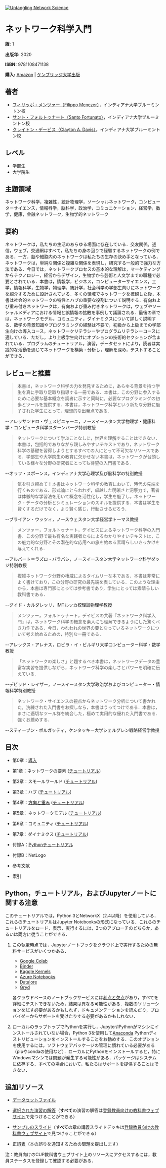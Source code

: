 [![Untangling Network Science](http://img.youtube.com/vi/GZJgPiuQgcw/hqdefault.jpg)](http://www.youtube.com/watch?v=GZJgPiuQgcw "Untangling Network Science")

# ネットワーク科学入門

**版:** 1

**出版年:** 2020

**ISBN:** 9781108471138

**購入:** [Amazon](https://www.amazon.com/First-Course-Network-Science/dp/1108471137/) | [ケンブリッジ大学出版](https://www.cambridge.org/us/academic/subjects/physics/statistical-physics/first-course-network-science)

## 著者

* [フィリッポ・メンツァー（Filippo Menczer）](https://about.me/fil.m)，インディアナ大学ブルーミントン校
* [サント・フォルトゥナート（Santo Fortunato）](https://sites.google.com/view/santofortunato/)，インディアナ大学ブルーミントン校
* [クレイトン・デービス（Clayton A. Davis）](https://www.clayadavis.net/)，インディアナ大学ブルーミントン校

## レベル

* 学部生
* 大学院生

## 主題領域

ネットワーク科学，複雑性，統計物理学，ソーシャルネットワーク，コンピューターサイエンス，情報科学，脳科学，政治学，コミュニケーション，経営学，数学，健康，金融ネットワーク，生物学的ネットワーク

## 要約

ネットワークは，私たちの生活のあらゆる場面に存在している．交友関係，通信，ウェブ，交通網はすべて，私たちの身の回りで経験するネットワークの例である．一方，脳や細胞内のネットワークは私たちの生存の決め手となっている．ネットワークは，単純な関係と複雑な関係を表現し，研究する一般的で強力な方法である．今日では，ネットワークプロセスの基本的な理解は，マーケティングからテクノロジー，経営からデザイン，生物学から芸術と人文学までの職種で必要とされている．本書は，情報学，ビジネス，コンピューターサイエンス，工学，情報科学，生物学，物理学，統計学，社会科学の学部生向けにネットワークを紹介するために設計されている．多くの領域でネットワークを概観した後，本書は社会的ネットワークの特性とハブの重要な役割について説明する．有向および重み付きネットワークは，有向および重み付きネットワークは，ウェブやソーシャルメディアにおける情報と誤情報の拡散を事例して議論される．最後の章では，ネットワークモデル，コミュニティ，ダイナミクスについて詳しく説明する．数学の背景知識やプログラミングの経験は不要で，初級から上級までの学部生向けの導入コース，ネットワークリテラシーやプログラムリテラシーコースに適している．ただし，より上級学生向けにオプションの技術的セクションが含まれている．プログラムのチュートリアル，演習，データセットにより，読者は実践的な活動を通じてネットワークを構築・分析し，理解を深め，テストすることができる．

## レビューと推薦

> 本書は，ネットワーク科学の力を発見するために，あらゆる背景を持つ学生を真に手取り足取り指導する一冊である．本書は，この分野に参入するために必要な基本概念を読者に示すと同時に，必要なプログラミングの初歩とツールを提供する．本書は，ネットワーク科学という新たな分野に魅了された学生にとって，理想的な出発点である．

--アレッサンドロ・ヴェスピニャーニ，ノースイースタン大学物理学・健康科学・コンピュータ科学スターンバーグ特別教授

> ネットワークについて学ぶことなしに，世界を理解することはできない．本書は，包括的でありながら親しみやすいテキストであり，ネットワーク科学の基礎を習得しようとするすべての人にとって不可欠なリソースである．学部生や大学院生の教育に欠かせない本書は，ネットワークが台頭している様々な分野の研究者にとっても待望の入門書である．

--オラフ・スポーンス，インディアナ大学心理学及び脳科学の特別教授

> 気を引き締めて！本書はネットワーク科学の教育において，時代の先端を行くものである．形式論にとらわれず，卓越した明晰さと洞察力で，著者は体験的な学習法を用いて概念を活性化し，学生を魅了し，ネットワーク・データの分析とシミュレーションのスキルを提供する．本書は学生を賢くするだけでなく，より賢く感じ，行動させるだろう．

--ブライアン・ウッツィ，ノースウェスタン大学経営学トーマス教授

> メンツァー，フォルトゥナート，デイビスによるネットワーク科学の入門書．この分野で最も有名な実践者たちによるわかりやすいテキストは，この魅力的な分野とその潜在的な応用への旅を始める素晴らしいきっかけを与えてくれる．

--アルバート＝ラズロ・バラバシ，ノースイースタン大学ネットワーク科学ダッジ特別教授

> 複雑ネットワーク分野の権威によるタイムリーな本である．本書は非常によく書けており，この分野の研究の最先端を表している．このような理由から，本書は専門家にとっては参考書であり，学生にとっては素晴らしい教科書である．

--グイド・カルダレッリ，IMTルッカ校理論物理学教授

> メンツァー，フォルトゥナート，デイビスの共著『ネットワーク科学入門』は，ネットワーク科学の概念を素人にも理解できるようにした驚くべき力作である．今日，われわれの世界の要となっているネットワークについて考え始めるための，特別な一冊である．

--アレックス・アレナス，ロビラ・イ・ビルギリ大学コンピューター科学・数学教授

> 「ネットワークの楽しさ」と題するべき本書は，ネットワークデータの豊富な実習を提供しながら，ネットワーク科学の楽しさとパワーを明確に伝えている．

--デビッド・レイザー，ノースイースタン大学政治学およびコンピューター・情報科学特別教授

> ネットワーク・サイエンスの視点からネットワーク分析について書かれた，洗練された入門書をお探しなら，本書はうってつけである．本書は，まさに適切なツール群を統合した，極めて実用的な優れた入門書である．強くお薦めする．

--スティーブン・ボルガッティ，ケンタッキー大学シェルグレン戦略経営学教授

## 目次

* 第0章：[導入](https://github.com/CambridgeUniversityPress/FirstCourseNetworkScience/blob/master/sample/chapters/chapter0.pdf)

* 第1章：ネットワークの要素 ([チュートリアル](https://github.com/Sasahara-Lab/FirstCourseNetworkScience/blob/master/tutorials_ja/Chapter%201%20Tutorial.ipynb))

* 第2章：スモールワールド ([チュートリアル](https://github.com/Sasahara-Lab/FirstCourseNetworkScience/blob/master/tutorials_ja/Chapter%202%20Tutorial.ipynb))

* 第3章：ハブ ([チュートリアル](https://github.com/Sasahara-Lab/FirstCourseNetworkScience/blob/master/tutorials_ja/Chapter%203%20Tutorial.ipynb))

* 第4章：[方向と重み](https://github.com/CambridgeUniversityPress/FirstCourseNetworkScience/blob/master/sample/chapters/chapter4.pdf) ([チュートリアル](https://github.com/Sasahara-Lab/FirstCourseNetworkScience/blob/master/tutorials_ja/Chapter%204%20Tutorial%20(Twitter%20API%20v2).ipynb))

* 第5章：ネットワークモデル ([チュートリアル](https://github.com/Sasahara-Lab/FirstCourseNetworkScience/blob/master/tutorials_ja/Chapter%205%20Tutorial.ipynb))

* 第6章：コミュニティ ([チュートリアル](https://github.com/Sasahara-Lab/FirstCourseNetworkScience/blob/master/tutorials_ja/Chapter%206%20Tutorial.ipynb))

* 第7章：ダイナミクス ([チュートリアル](https://github.com/Sasahara-Lab/FirstCourseNetworkScience/blob/master/tutorials_ja/Chapter%207%20Tutorial.ipynb))

* 付録A：[Pythonチュートリアル](https://github.com/Sasahara-Lab/FirstCourseNetworkScience/blob/master/tutorials_ja/Appendix%20-%20Python%20Tutorial.ipynb)

* 付録B：NetLogo

* 参考文献

* 索引

## Python，チュートリアル，およびJupyterノートに関する注意

このチュートリアルでは，Python 3とNetworkX（2.4以降）を使用している．これらのチュートリアルはJupyter Notebooksの形式になっている．これらのチュートリアルをロード，表示，実行するには，2つのアプローチのどちらか，あるいは両方に従うことができる．

1. この執筆時点では，Jupyterノートブックをクラウド上で実行するための無料サービスがいくつかある．
   * [Google Colab](https://colab.research.google.com/)
   * [Binder](https://mybinder.org/)
   * [Kaggle Kernels](https://www.kaggle.com/kernels)
   * [Azure Notebooks](https://notebooks.azure.com/)
   * [Datalore](https://datalore.io/)
   * [Gryd](https://gryd.us/)

   各クラウドベースのノートブックサービスには[利点と欠点](https://www.dataschool.io/cloud-services-for-jupyter-notebook/)があり，すべてを詳細にテストできないため，結果は異なる可能性がある．複数のソリューションを試す必要があるかもしれず，ドキュメンテーションを読んだり，プロバイダーからサポートを受けたりする必要があるかもしれない．

2. ローカルのラップトップでPythonを実行し，Jupyter/IPythonがマシンにインストールされていない場合，Python 3を使用して[Anaconda](https://www.anaconda.com/distribution/) Pythonディストリビューションをインストールすることをお勧めする．このオプションを使用するには，ソフトウェアパッケージの管理に慣れている必要がある（pipやcondaの使用など）．ローカルにPythonをインストールすると，特にWindowsマシンでは問題が発生する可能性がある．パッケージはシステムに依存する．すべての場合において，私たちはサポートを提供することはできない．

## 追加リソース

* [データセットファイル](https://github.com/CambridgeUniversityPress/FirstCourseNetworkScience/tree/master/datasets)

* [選択された演習の解答](https://github.com/CambridgeUniversityPress/FirstCourseNetworkScience/blob/master/sample/Selected_Exercise_Solutions.pdf)（**すべて**の演習の解答は[登録教員向けの教科書ウェブサイト](https://www.cambridge.org/academic/subjects/physics/statistical-physics/first-course-network-science#resources)で見つけることができる）

* [サンプルのスライド](https://github.com/CambridgeUniversityPress/FirstCourseNetworkScience/tree/master/sample/slides)（**すべて**の章の講義スライドデッキは[登録教員向けの教科書ウェブサイト](https://www.cambridge.org/academic/subjects/physics/statistical-physics/first-course-network-science#resources)で見つけることができる）

* [正誤表](https://github.com/CambridgeUniversityPress/FirstCourseNetworkScience/issues)（本の誤りを通知するための問題を提出します）

注：教員向けのCUP教科書ウェブサイト上のリソースにアクセスするには，教員ステータスを登録して確認する必要がある．
